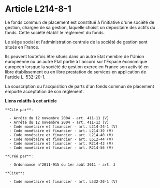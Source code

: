# Article L214-8-1

Le fonds commun de placement est constitué à l'initiative d'une société de gestion, chargée de sa gestion, laquelle choisit
un dépositaire des actifs du fonds. Cette société établit le règlement du fonds. 

Le siège social et l'administration centrale de la société de gestion sont situés en France. 

Ils peuvent toutefois être situés dans un autre Etat membre de l'Union européenne ou un autre Etat partie à l'accord sur
l'Espace économique européen lorsque la société de gestion exerce en France son activité en libre établissement ou en libre
prestation de services en application de l'article L. 532-20-1. 

La souscription ou l'acquisition de parts d'un fonds commun de placement emporte acceptation de son règlement.

**Liens relatifs à cet article**

	**Cité par**:

	  - Arrêté du 12 novembre 2004 - art. 411-11 (V)
	  - Arrêté du 12 novembre 2004 - art. 411-13 (V)
	  - Code monétaire et financier - art. L214-24-1 (V)
	  - Code monétaire et financier - art. L214-39 (V)
	  - Code monétaire et financier - art. L214-40 (V)
	  - Code monétaire et financier - art. L612-44 (V)
	  - Code monétaire et financier - art. R214-43 (V)
	  - Code monétaire et financier - art. R214-56 (V)

	**Créé par**:

	  - Ordonnance n°2011-915 du 1er août 2011 - art. 3

	**Cite**:

	  - Code monétaire et financier - art. L532-20-1 (V)
